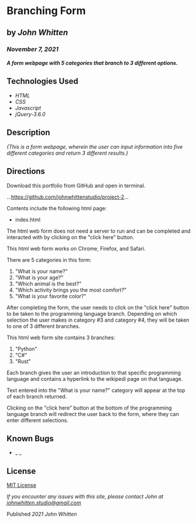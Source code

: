 # Branching Form
## by _**John Whitten**_
### _November 7, 2021_ 

#### _A form webpage with 5 categories that branch to 3 different options._
 
## Technologies Used
 
* _HTML_
* _CSS_
* _Javascript_
* _jQuery-3.6.0_
 
## Description
 
_{This is a form webpage, wherein the user can input information into five different categories and return 3 different results.}_
 
## Directions
 
Download this portfolio from GitHub and open in terminal.

...https://github.com/johnwhittenstudio/project-2...
 
Contents include the following html page:
* index.html
 
The html web form does not need a server to run and can be completed and interacted with by clicking on the "click here" button.
 
This html web form works on Chrome, Firefox, and Safari.
 
There are 5 categories in this form:
1. "What is your name?"
2. "What is your age?"
3. "Which animal is the best?"
4. "Which activity brings you the most comfort?"
5. "What is your favorite color?"

After completing the form, the user needs to click on the "click here" button to be taken to the programming language branch. Depending on which selection the user makes in category #3 and category #4, they will be taken to one of 3 different branches.

This html web form site contains 3 branches:
1. "Python"
2. "C#"
3. "Rust"
 
Each branch gives the user an introduction to that specific programming language and contains a hyperlink to the wikipedi page on that language. 

Text entered into the "What is your name?" category will appear at the top of each branch returned. 

Clicking on the "click here" button at the bottom of the programming language branch will redirect the user back to the form, where they can enter different selections.
 
 
## Known Bugs
 
* _ _
 
## License
 
[MIT License](https://opensource.org/licenses/MIT)
 
_If you encounter any issues with this site, please contact John at [johnwhitten.studio@gmail.com](mailto:johnwhitten.studio@gmail.com)_
 
Published _2021_ _John Whitten_
